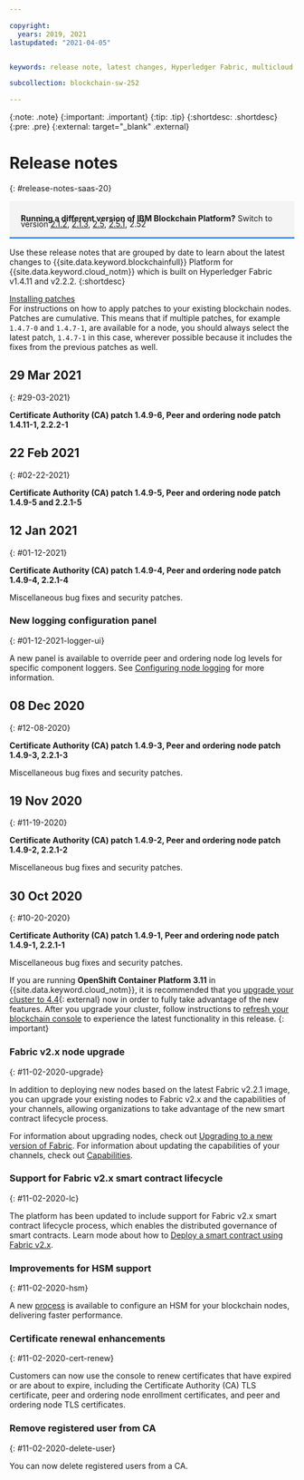 ```yaml
---

copyright:
  years: 2019, 2021
lastupdated: "2021-04-05"


keywords: release note, latest changes, Hyperledger Fabric, multicloud

subcollection: blockchain-sw-252

---
```


{:note: .note}
{:important: .important}
{:tip: .tip}
{:shortdesc: .shortdesc}
{:pre: .pre}
{:external: target="_blank" .external}


# Release notes
{: #release-notes-saas-20}

<div style="background-color: #f4f4f4; padding-left: 20px; border-bottom: 2px solid #0f62fe; padding-top: 12px; padding-bottom: 4px; margin-bottom: 16px;">
  <p style="line-height: 10px;">
    <strong>Running a different version of IBM Blockchain Platform?</strong> Switch to version
    <a href="/docs/blockchain-sw?topic=blockchain-sw-release-notes-saas-20">2.1.2</a>,
    <a href="/docs/blockchain-sw-213?topic=blockchain-sw-213-release-notes-saas-20">2.1.3</a>,
    <a href="/docs/blockchain-sw-25?topic=blockchain-sw-25-release-notes-saas-20">2.5</a>,
    <a href="/docs/blockchain-sw-251?topic=blockchain-sw-251-release-notes-saas-20">2.5.1</a>, 2.52
    </p>
</div>

Use these release notes that are grouped by date to learn about the latest changes to {{site.data.keyword.blockchainfull}} Platform for {{site.data.keyword.cloud_notm}} which is built on Hyperledger Fabric v1.4.11 and v2.2.2.
{:shortdesc}




[Installing patches](/docs/blockchain?topic=blockchain-ibp-console-manage-console#ibp-console-manage-patch)  
For instructions on how to apply patches to your existing blockchain nodes. Patches are cumulative. This means that if multiple patches, for example `1.4.7-0` and `1.4.7-1`, are available for a node, you should always select the latest patch, `1.4.7-1` in this case, wherever possible because it includes the fixes from the previous patches as well.   




## 29 Mar 2021
{: #29-03-2021}

**Certificate Authority (CA) patch 1.4.9-6, Peer and ordering node patch 1.4.11-1, 2.2.2-1** 



## 22 Feb 2021
{: #02-22-2021}

**Certificate Authority (CA) patch 1.4.9-5, Peer and ordering node patch 1.4.9-5 and 2.2.1-5**

## 12 Jan 2021
{: #01-12-2021}

**Certificate Authority (CA) patch 1.4.9-4, Peer and ordering node patch 1.4.9-4, 2.2.1-4**

Miscellaneous bug fixes and security patches.

### New logging configuration panel
{: #01-12-2021-logger-ui}

A new panel is available to override peer and ordering node log levels for specific component loggers. See [Configuring node logging](/docs/blockchain-sw-252?topic=blockchain-sw-252-console-icp-manage#ibp-console-manage-logger) for more information.

## 08 Dec 2020
{: #12-08-2020}

**Certificate Authority (CA) patch 1.4.9-3, Peer and ordering node patch 1.4.9-3, 2.2.1-3**

Miscellaneous bug fixes and security patches.  


## 19 Nov 2020
{: #11-19-2020}

**Certificate Authority (CA) patch 1.4.9-2, Peer and ordering node patch 1.4.9-2, 2.2.1-2**

Miscellaneous bug fixes and security patches.  




## 30 Oct 2020
{: #10-20-2020}


**Certificate Authority (CA) patch 1.4.9-1, Peer and ordering node patch 1.4.9-1, 2.2.1-1**

Miscellaneous bug fixes and security patches.  

If you are running **OpenShift Container Platform 3.11** in {{site.data.keyword.cloud_notm}}, it is recommended that you [upgrade your cluster to 4.4](https://docs.openshift.com/container-platform/4.4/migration/migrating_3_4/planning-migration-3-to-4.html){: external} now in order to fully take advantage of the new features. After you upgrade your cluster, follow instructions to [refresh your blockchain console](/docs/blockchain?topic=blockchain-ibp-console-manage-console#ibp-console-refresh) to experience the latest functionality in this release.
{: important}

### Fabric v2.x node upgrade
{: #11-02-2020-upgrade}

In addition to deploying new nodes based on the latest Fabric v2.2.1 image, you can upgrade your existing nodes to Fabric v2.x and the capabilities of your channels, allowing organizations to take advantage of the new smart contract lifecycle process.

For information about upgrading nodes, check out [Upgrading to a new version of Fabric](/docs/blockchain-sw-252?topic=blockchain-sw-252-ibp-console-govern-components#ibp-console-govern-components-upgrade). For information about updating the capabilities of your channels, check out [Capabilities](/docs/blockchain-sw-252?topic=blockchain-sw-252-ibp-console-govern#ibp-console-govern-capabilities).

### Support for Fabric v2.x smart contract lifecycle
{: #11-02-2020-lc}

The platform has been updated to include support for Fabric v2.x smart contract lifecycle process, which enables the distributed governance of smart contracts. Learn mode about how to [Deploy a smart contract using Fabric v2.x](/docs/blockchain-sw-252?topic=blockchain-sw-252-ibp-console-smart-contracts-v2).

### Improvements for HSM support
{: #11-02-2020-hsm}

A new [process](/docs/blockchain-sw-252?topic=blockchain-sw-252-ibp-console-adv-deployment#ibp-console-adv-deployment-hsm-build-docker) is available to configure an HSM for your blockchain nodes, delivering faster performance.

### Certificate renewal enhancements
{: #11-02-2020-cert-renew}

Customers can now use the console to renew certificates that have expired or are about to expire, including the Certificate Authority (CA) TLS certificate, peer and ordering node enrollment certificates, and peer and ordering node TLS certificates.

### Remove registered user from CA
{: #11-02-2020-delete-user}

You can now delete registered users from a CA.


